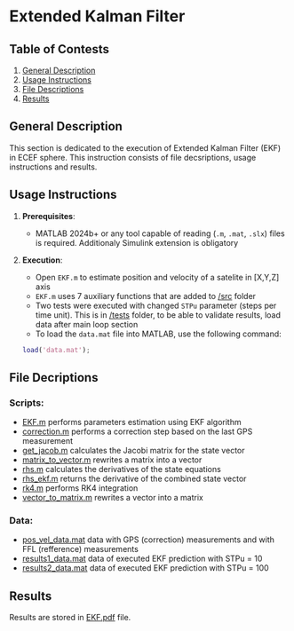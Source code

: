 # Extended Kalman Filter

## Table of Contests

1. [General Description](#general-description)
2. [Usage Instructions](#usage-instructions)
3. [File Descriptions](#file-descriptions)
4. [Results](#results)

## General Description
This section is dedicated to the execution of Extended Kalman Filter (EKF) in ECEF sphere. This instruction consists of file decsriptions, usage instructions and results.

## Usage Instructions
1. **Prerequisites**:
   - MATLAB 2024b+ or any tool capable of reading (`.m`, `.mat`, `.slx`) files is required. Additionaly Simulink extension is obligatory

2. **Execution**:
   - Open `EKF.m` to estimate position and velocity of a satelite in [X,Y,Z] axis 
   - `EKF.m` uses 7 auxiliary functions that are added to [/src](/src) folder
   - Two tests were executed with changed `STPu` parameter (steps per time unit). This is in [/tests](/tests) folder, to be able to validate results, load data after main loop section
   - To load the `data.mat` file into MATLAB, use the following command:
   ```matlab
   load('data.mat');

## File Decriptions
### Scripts:
- [EKF.m](/src/EKF.m) performs parameters estimation using EKF algorithm
- [correction.m](/src/correction.m) performs a correction step based on the last GPS measurement
- [get_jacob.m](/src/get_jacob.m) calculates the Jacobi matrix for the state vector
- [matrix_to_vector.m](/src/matrix_to_vector.m) rewrites a matrix into a vector 
- [rhs.m](/src/rhs.m) calculates the derivatives of the state equations
- [rhs_ekf.m](/src/rhs_ekf.m) returns the derivative of the combined state vector
- [rk4.m](/src/rk4.m) performs RK4 integration
- [vector_to_matrix.m](/src/vector_to_matrix.m) rewrites a vector into a matrix

### Data:
- [pos_vel_data.mat](/src/pos_vel_data.mat) data with GPS (correction) measurements and with FFL (refference) measurements
- [results1_data.mat](/tests/results1_data.mat) data of executed EKF prediction with STPu = 10
- [results2_data.mat](/tests/results2_data.mat) data of executed EKF prediction with STPu = 100

## Results
Results are stored in [EKF.pdf](/docs/EKF.pdf) file.
